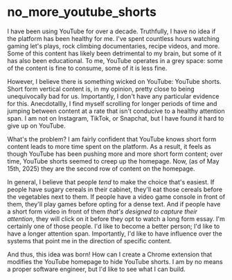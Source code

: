 # no_more_youtube_shorts

I have been using YouTube for over a decade. Truthfully, I have no idea if the platform has been healthy for me. I've spent countless hours watching gaming let's plays, rock climbing documentaries, recipe videos, and more. Some of this content has likely been detrimental to my brain, but some of it has also been educational. To me, YouTube operates in a grey space: some of the content is fine to consume, some of it is less fine.

However, I believe there is something wicked on YouTube: YouTube shorts. Short form vertical content is, in my opinion, pretty close to being unequivocally bad for us. Importantly, I don't have any particular evidence for this. Anecdotallly, I find myself scrolling for longer periods of time and jumping between content at a rate that isn't conducive to a healthy attention span. I am not on Instagram, TikTok, or Snapchat, but I have found it hard to give up on YouTube.

What's the problem? I am fairly confident that YouTube knows short form content leads to more time spent on the platform. As a result, it feels as though YouTube has been pushing more and more short form content; over time, YouTube shorts seemed to creep up the homepage. Now, (as of May 15th, 2025) they are the second row of content on the homepage.

In general, I believe that people *tend* to make the choice that's easiest. If people have sugary cereals in their cabinet, they'll eat those cereals before the vegetables next to them. If people have a video game console in front of them, they'll play games before opting for a dense text. And if people have a short form video in front of them *that's designed to capture their attention*, they will click on it before they opt to watch a long form essay. I'm certainly one of those people. I'd like to become a better person; I'd like to have a longer attention span. Importantly, I'd like to have influence over the systems that point me in the direction of specific content.

And thus, this idea was born! How can I create a Chrome extension that modifies the YouTube homepage to hide YouTube shorts. I am by no means a proper software engineer, but I'd like to see what I can build.
